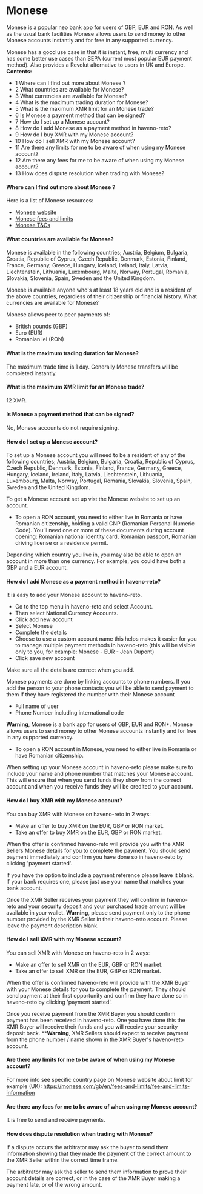 # Monese

Monese is a popular neo bank app for users of GBP, EUR and RON. As well as the usual bank facilities Monese allows users to send money to other Monese accounts instantly and for free in any supported currency.

Monese has a good use case in that it is instant, free, multi currency and has some better use cases than SEPA (current most popular EUR payment method). Also provides a Revolut alternative to users in UK and Europe.
**Contents:**

- 1 Where can I find out more about Monese ?
- 2 What countries are available for Monese?
- 3 What currencies are available for Monese?
- 4 What is the maximum trading duration for Monese?
- 5 What is the maximum XMR limit for an Monese trade?
- 6 Is Monese a payment method that can be signed?
- 7 How do I set up a Monese account?
- 8 How do I add Monese as a payment method in haveno-reto?
- 9 How do I buy XMR with my Monese account?
- 10 How do I sell XMR with my Monese account?
- 11 Are there any limits for me to be aware of when using my Monese account?
- 12 Are there any fees for me to be aware of when using my Monese account?
- 13 How does dispute resolution when trading with Monese?

#### Where can I find out more about Monese ?

Here is a list of Monese resources:

- [Monese website](https://monese.com/)
- [Monese fees and limits](https://monese.com/gb/en/fees-and-limits/fee-and-limits-information)
- [Monese T&Cs](https://monese.com/gb/en/terms)

#### What countries are available for Monese?

Monese is available in the following countries; Austria, Belgium, Bulgaria, Croatia, Republic of Cyprus, Czech Republic, Denmark, Estonia, Finland, France, Germany, Greece, Hungary, Iceland, Ireland, Italy, Latvia, Liechtenstein, Lithuania, Luxembourg, Malta, Norway, Portugal, Romania, Slovakia, Slovenia, Spain, Sweden and the United Kingdom.

Monese is available anyone who's at least 18 years old and is a resident of the above countries, regardless of their citizenship or financial history.
What currencies are available for Monese?

Monese allows peer to peer payments of:

- British pounds (GBP)
- Euro (EUR)
- Romanian lei (RON)

#### What is the maximum trading duration for Monese?

The maximum trade time is 1 day. Generally Monese transfers will be completed instantly.

#### What is the maximum XMR limit for an Monese trade?

12 XMR.

#### Is Monese a payment method that can be signed?

No, Monese accounts do not require signing.

#### How do I set up a Monese account?

To set up a Monese account you will need to be a resident of any of the following countries; Austria, Belgium, Bulgaria, Croatia, Republic of Cyprus, Czech Republic, Denmark, Estonia, Finland, France, Germany, Greece, Hungary, Iceland, Ireland, Italy, Latvia, Liechtenstein, Lithuania, Luxembourg, Malta, Norway, Portugal, Romania, Slovakia, Slovenia, Spain, Sweden and the United Kingdom.

To get a Monese account set up vist the Monese website to set up an account.

- To open a RON account, you need to either live in Romania or have Romanian citizenship, holding a valid CNP (Romanian Personal Numeric Code). You’ll need one or more of these documents during account opening: Romanian national identity card, Romanian passport, Romanian driving license or a residence permit.

Depending which country you live in, you may also be able to open an account in more than one currency. For example, you could have both a GBP and a EUR account.

#### How do I add Monese as a payment method in haveno-reto?

It is easy to add your Monese account to haveno-reto.

- Go to the top menu in haveno-reto and select Account.
- Then select National Currency Accounts.
- Click add new account
- Select Monese
- Complete the details
- Choose to use a custom account name this helps makes it easier for you to manage multiple payment methods in haveno-reto (this will be visible only to you, for example: Monese - EUR - Jean Dupont)
- Click save new account

Make sure all the details are correct when you add.

Monese payments are done by linking accounts to phone numbers. If you add the person to your phone contacts you will be able to send payment to them if they have registered the number with their Monese account

- Full name of user
- Phone Number including international code

**Warning**, Monese is a bank app for users of GBP, EUR and RON*. Monese allows users to send money to other Monese accounts instantly and for free in any supported currency.

- To open a RON account in Monese, you need to either live in Romania or have Romanian citizenship.

When setting up your Monese account in haveno-reto please make sure to include your name and phone number that matches your Monese account. This will ensure that when you send funds they show from the correct account and when you receive funds they will be credited to your account.

#### How do I buy XMR with my Monese account?

You can buy XMR with Monese on haveno-reto in 2 waysː

- Make an offer to buy XMR on the EUR, GBP or RON market.
- Take an offer to buy XMR on the EUR, GBP or RON market.

When the offer is confirmed haveno-reto will provide you with the XMR Sellers Monese details for you to complete the payment. You should send payment immediately and confirm you have done so in haveno-reto by clicking 'payment started'.

If you have the option to include a payment reference please leave it blank. If your bank requires one, please just use your name that matches your bank account.

Once the XMR Seller receives your payment they will confirm in haveno-reto and your security deposit and your purchased trade amount will be available in your wallet.
**Warning**, please send payment only to the phone number provided by the XMR Seller in their haveno-reto account. Please leave the payment description blank.

#### How do I sell XMR with my Monese account?

You can sell XMR with Monese on haveno-reto in 2 waysː

- Make an offer to sell XMR on the EUR, GBP or RON market.
- Take an offer to sell XMR on the EUR, GBP or RON market.

When the offer is confirmed haveno-reto will provide with the XMR Buyer with your Monese details for you to complete the payment. They should send payment at their first opportunity and confirm they have done so in haveno-reto by clicking 'payment started'.

Once you receive payment from the XMR Buyer you should confirm payment has been received in haveno-reto. One you have done this the XMR Buyer will receive their funds and you will receive your security deposit back.
****Warning**, XMR Sellers should expect to receive payment from the phone number / name shown in the XMR Buyer's haveno-reto account.

#### Are there any limits for me to be aware of when using my Monese account?

For more info see specific country page on Monese website about limit for example (UK): https://monese.com/gb/en/fees-and-limits/fee-and-limits-information

#### Are there any fees for me to be aware of when using my Monese account?

It is free to send and receive payments.

#### How does dispute resolution when trading with Monese?

If a dispute occurs the arbitrator may ask the buyer to send them information showing that they made the payment of the correct amount to the XMR Seller within the correct time frame.

The arbitrator may ask the seller to send them information to prove their account details are correct, or in the case of the XMR Buyer making a payment late, or of the wrong amount. 
